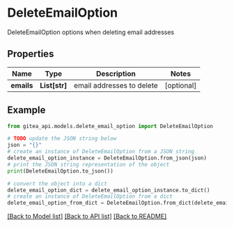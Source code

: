 # DeleteEmailOption

DeleteEmailOption options when deleting email addresses

## Properties

Name | Type | Description | Notes
------------ | ------------- | ------------- | -------------
**emails** | **List[str]** | email addresses to delete | [optional] 

## Example

```python
from gitea_api.models.delete_email_option import DeleteEmailOption

# TODO update the JSON string below
json = "{}"
# create an instance of DeleteEmailOption from a JSON string
delete_email_option_instance = DeleteEmailOption.from_json(json)
# print the JSON string representation of the object
print(DeleteEmailOption.to_json())

# convert the object into a dict
delete_email_option_dict = delete_email_option_instance.to_dict()
# create an instance of DeleteEmailOption from a dict
delete_email_option_from_dict = DeleteEmailOption.from_dict(delete_email_option_dict)
```
[[Back to Model list]](../README.md#documentation-for-models) [[Back to API list]](../README.md#documentation-for-api-endpoints) [[Back to README]](../README.md)


